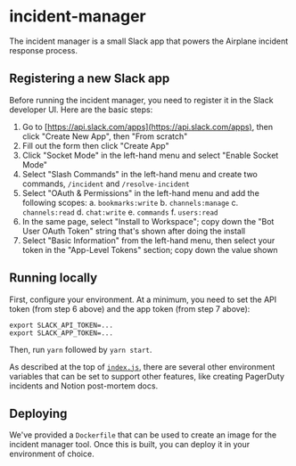 # incident-manager

The incident manager is a small Slack app that powers the Airplane incident
response process.

## Registering a new Slack app

Before running the incident manager, you need to register it in the Slack developer UI.
Here are the basic steps:

1. Go to [https://api.slack.com/apps](https://api.slack.com/apps), then click
   "Create New App", then "From scratch"
2. Fill out the form then click "Create App"
3. Click "Socket Mode" in the left-hand menu and select "Enable Socket Mode"
4. Select "Slash Commands" in the left-hand menu and create two commands, `/incident`
   and `/resolve-incident`
5. Select "OAuth & Permissions" in the left-hand menu and add the following scopes:
   a. `bookmarks:write`
   b. `channels:manage`
   c. `channels:read`
   d. `chat:write`
   e. `commands`
   f. `users:read`
6. In the same page, select "Install to Workspace"; copy down the "Bot User OAuth Token"
   string that's shown after doing the install
7. Select "Basic Information" from the left-hand menu, then select your token in the
   "App-Level Tokens" section; copy down the value shown

## Running locally

First, configure your environment. At a minimum, you need to set the API token
(from step 6 above) and the app token (from step 7 above):

```
export SLACK_API_TOKEN=...
export SLACK_APP_TOKEN=...
```

Then, run `yarn` followed by `yarn start`.

As described at the top of [`index.js`](/incident-manager/index.js), there are
several other environment variables that can be set to support other features, like
creating PagerDuty incidents and Notion post-mortem docs.

## Deploying

We've provided a `Dockerfile` that can be used to create an image for the
incident manager tool. Once this is built, you can deploy it in your environment
of choice.
